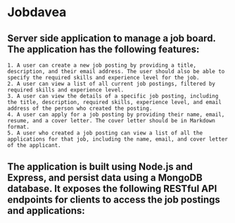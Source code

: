 # Jobdavea

## Server side application to manage a job board. The application has the following features:

    1. A user can create a new job posting by providing a title, description, and their email address. The user should also be able to specify the required skills and experience level for the job.
    2. A user can view a list of all current job postings, filtered by required skills and experience level.
    3. A user can view the details of a specific job posting, including the title, description, required skills, experience level, and email address of the person who created the posting.
    4. A user can apply for a job posting by providing their name, email, resume, and a cover letter. The cover letter should be in Markdown format.
    5. A user who created a job posting can view a list of all the applications for that job, including the name, email, and cover letter of the applicant.
    
## The application is built using Node.js and Express, and persist data using a MongoDB database. It exposes the following RESTful API endpoints for clients to access the job postings and applications:
    

